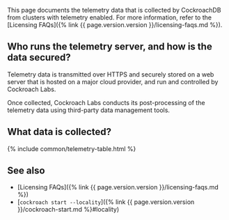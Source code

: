This page documents the telemetry data that is collected by CockroachDB from clusters with telemetry enabled. For more information, refer to the [Licensing FAQs]({% link {{ page.version.version }}/licensing-faqs.md %}).

## Who runs the telemetry server, and how is the data secured?

Telemetry data is transmitted over HTTPS and securely stored on a web server that is hosted on a major cloud provider, and run and controlled by Cockroach Labs.

Once collected, Cockroach Labs conducts its post-processing of the telemetry data using third-party data management tools.

## What data is collected?

{% include common/telemetry-table.html %}

## See also

- [Licensing FAQs]({% link {{ page.version.version }}/licensing-faqs.md %})
- [`cockroach start --locality`]({% link {{ page.version.version }}/cockroach-start.md %}#locality)
